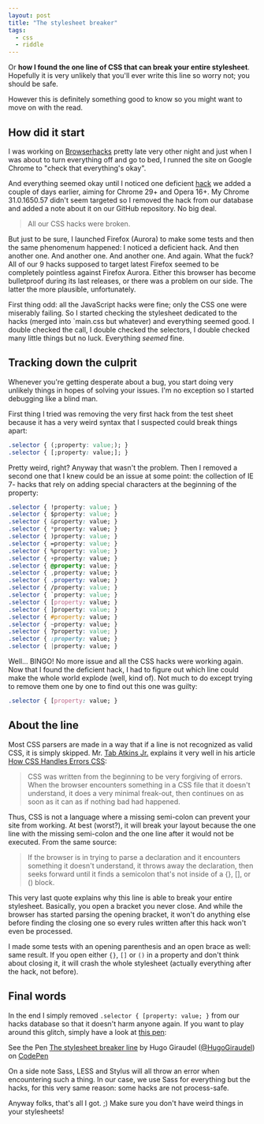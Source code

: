```yaml
---
layout: post
title: "The stylesheet breaker"
tags:
  - css
  - riddle
---
```


Or **how I found the one line of CSS that can break your entire stylesheet**. Hopefully it is very unlikely that you'll ever write this line so worry not; you should be safe.

However this is definitely something good to know so you might want to move on with the read.

## How did it start

I was working on [Browserhacks](http://browserhacks.com) pretty late very other night and just when I was about to turn everything off and go to bed, I runned the site on Google Chrome to "check that everything's okay".

And everything seemed okay until I noticed one deficient [hack](http://browserhacks.com/#hack-ac2480b5c83038f2d838e2a62e28a307) we added a couple of days earlier, aiming for Chrome 29+ and Opera 16+. My Chrome 31.0.1650.57 didn't seem targeted so I removed the hack from our database and added a note about it on our GitHub repository. No big deal.

<blockquote class="pull-quote--right">All our CSS hacks were broken.</blockquote>

But just to be sure, I launched Firefox (Aurora) to make some tests and then the same phenomenum happened: I noticed a deficient hack. And then another one. And another one. And another one. And again. What the fuck? All of our 9 hacks supposed to target latest Firefox seemed to be completely pointless against Firefox Aurora. Either this browser has become bulletproof during its last releases, or there was a problem on our side. The latter the more plausible, unfortunately.

First thing odd: all the JavaScript hacks were fine; only the CSS one were miserably failing. So I started checking the stylesheet dedicated to the hacks (merged into `main.css but whatever) and everything seemed good. I double checked the call, I double checked the selectors, I double checked many little things but no luck. Everything *seemed* fine.

## Tracking down the culprit

Whenever you're getting desperate about a bug, you start doing very unlikely things in hopes of solving your issues. I'm no exception so I started debugging like a blind man.

First thing I tried was removing the very first hack from the test sheet because it has a very weird syntax that I suspected could break things apart:

```css
.selector { (;property: value;); }
.selector { [;property: value;]; }
```

Pretty weird, right? Anyway that wasn't the problem. Then I removed a second one that I knew could be an issue at some point: the collection of IE 7- hacks that rely on adding special characters at the beginning of the property:

```css
.selector { !property: value; }
.selector { $property: value; }
.selector { &property: value; }
.selector { *property: value; }
.selector { )property: value; }
.selector { =property: value; }
.selector { %property: value; }
.selector { +property: value; }
.selector { @property: value; }
.selector { ,property: value; }
.selector { .property: value; }
.selector { /property: value; }
.selector { `property: value; }
.selector { [property: value; }
.selector { ]property: value; }
.selector { #property: value; }
.selector { ~property: value; }
.selector { ?property: value; }
.selector { :property: value; }
.selector { |property: value; }
```

Well... BINGO! No more issue and all the CSS hacks were working again. Now that I found the deficient hack, I had to figure out which line could make the whole world explode (well, kind of). Not much to do except trying to remove them one by one to find out this one was guilty:

```css
.selector { [property: value; }
```

## About the line

Most CSS parsers are made in a way that if a line is not recognized as valid CSS, it is simply skipped. Mr. [Tab Atkins Jr.](https://twitter.com/tabatkins) explains it very well in his article [How CSS Handles Errors CSS](http://www.xanthir.com/blog/b4JF0):

> CSS was written from the beginning to be very forgiving of errors. When the browser encounters something in a CSS file that it doesn't understand, it does a very minimal freak-out, then continues on as soon as it can as if nothing bad had happened.

Thus, CSS is not a language where a missing semi-colon can prevent your site from working. At best (worst?), it will break your layout because the one line with the missing semi-colon and the one line after it would not be executed. From the same source:

> If the browser is in trying to parse a declaration and it encounters something it doesn't understand, it throws away the declaration, then seeks forward until it finds a semicolon that's not inside of a {}, [], or () block.

This very last quote explains why this line is able to break your entire stylesheet. Basically, you open a bracket you never close. And while the browser has started parsing the opening bracket, it won't do anything else before finding the closing one so every rules written after this hack won't even be processed.

I made some tests with an opening parenthesis and an open brace as well: same result. If you open either `{}`, `[]` or `()` in a property and don't think about closing it, it will crash the whole stylesheet (actually everything after the hack, not before).

## Final words

In the end I simply removed `.selector { [property: value; }` from our hacks database so that it doesn't harm anyone again. If you want to play around this glitch, simply have a look at [this pen](http://codepen.io/HugoGiraudel/pen/qztrl):

<p data-height="350" data-theme-id="0" data-slug-hash="qztrl" data-user="HugoGiraudel" data-default-tab="css" class='codepen'>See the Pen <a href='http://codepen.io/HugoGiraudel/pen/qztrl'>The stylesheet breaker line</a> by Hugo Giraudel (<a href='http://codepen.io/HugoGiraudel'>@HugoGiraudel</a>) on <a href='http://codepen.io'>CodePen</a>

On a side note Sass, LESS and Stylus will all throw an error when encountering such a thing. In our case, we use Sass for everything but the hacks, for this very same reason: some hacks are not process-safe.

Anyway folks, that's all I got. ;) Make sure you don't have weird things in your stylesheets!
